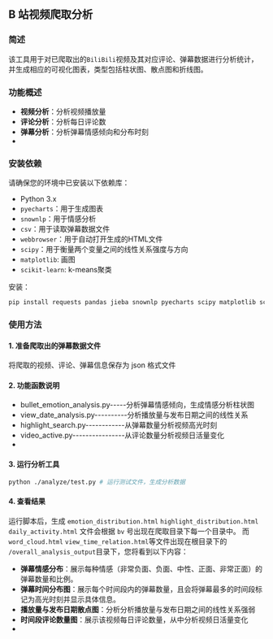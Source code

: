 
## B 站视频爬取分析

### 简述

该工具用于对已爬取出的`BiliBili`视频及其对应评论、弹幕数据进行分析统计，并生成相应的可视化图表，类型包括柱状图、散点图和折线图。

### 功能概述

- **视频分析**：分析视频播放量
- **评论分析**：分析每日评论数
- **弹幕分析**：分析弹幕情感倾向和分布时刻
- 

### 安装依赖

请确保您的环境中已安装以下依赖库：

- Python 3.x
- `pyecharts`：用于生成图表
- `snownlp`：用于情感分析
- `csv`：用于读取弹幕数据文件
- `webbrowser`：用于自动打开生成的HTML文件
- `scipy`：用于衡量两个变量之间的线性关系强度与方向
- `matplotlib`: 画图
- `scikit-learn`: k-means聚类

安装：
```bash
pip install requests pandas jieba snownlp pyecharts scipy matplotlib scikit-learn
```

### 使用方法

#### 1. 准备爬取出的弹幕数据文件

将爬取的视频、评论、弹幕信息保存为 json 格式文件

#### 2. 功能函数说明

- bullet_emotion_analysis.py-----分析弹幕情感倾向，生成情感分析柱状图
- view_date_analysis.py----------分析播放量与发布日期之间的线性关系
- highlight_search.py------------从弹幕数量分析视频高光时刻
- video_active.py----------------从评论数量分析视频日活量变化
- 

#### 3. 运行分析工具

```bash
python ./analyze/test.py # 运行测试文件，生成分析数据
```

#### 4. 查看结果

运行脚本后，生成 `emotion_distribution.html` `highlight_distribution.html` `daily_activity.html` 文件会根据 `bv` 号出现在爬取目录下每一个目录中。
而 `word_cloud.html` `view_time_relation.html`等文件出现在根目录下的 `/overall_analysis_output`目录下，您将看到以下内容：

- **弹幕情感分布**：展示每种情感（非常负面、负面、中性、正面、非常正面）的弹幕数量和比例。
- **弹幕时间分布图**：展示每个时间段内的弹幕数量，且会将弹幕最多的时间段标记为高光时刻并显示具体信息。
- **播放量与发布日期散点图**：分析分析播放量与发布日期之间的线性关系强弱
- **时间段评论数量图**：展示该视频每日评论数量，从中分析视频日活量变化
- 
